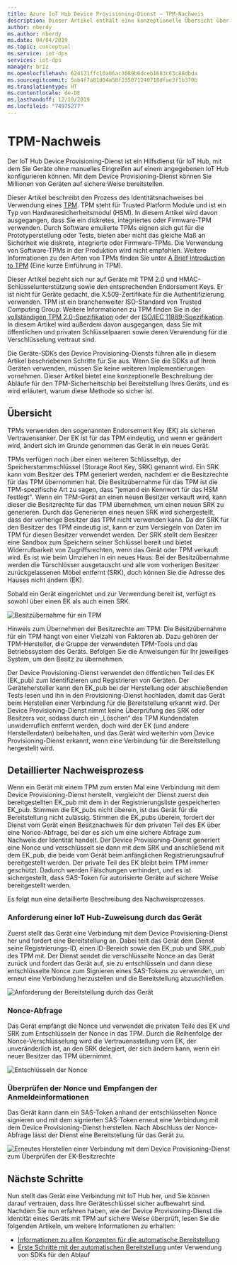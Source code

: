 ```yaml
---
title: Azure IoT Hub Device Provisioning-Dienst – TPM-Nachweis
description: Dieser Artikel enthält eine konzeptionelle Übersicht über den TPM-Nachweisfluss mithilfe des IoT Hub Device Provisioning-Diensts (Device Provisioning Service, DPS).
author: nberdy
ms.author: nberdy
ms.date: 04/04/2019
ms.topic: conceptual
ms.service: iot-dps
services: iot-dps
manager: briz
ms.openlocfilehash: 624171ffc10a06ac3089b6dceb1683c63c88dbda
ms.sourcegitcommit: 5ab4f7a81d04a58f235071240718dfae3f1b370b
ms.translationtype: HT
ms.contentlocale: de-DE
ms.lasthandoff: 12/10/2019
ms.locfileid: "74975277"
---
```

# <a name="tpm-attestation"></a>TPM-Nachweis

Der IoT Hub Device Provisioning-Dienst ist ein Hilfsdienst für IoT Hub, mit dem Sie Geräte ohne manuelles Eingreifen auf einem angegebenen IoT Hub konfigurieren können. Mit dem Device Provisioning-Dienst können Sie Millionen von Geräten auf sichere Weise bereitstellen.

Dieser Artikel beschreibt den Prozess des Identitätsnachweises bei Verwendung eines [TPM](./concepts-device.md). TPM steht für Trusted Platform Module und ist ein Typ von Hardwaresicherheitsmodul (HSM). In diesem Artikel wird davon ausgegangen, dass Sie ein diskretes, integriertes oder Firmware-TPM verwenden. Durch Software emulierte TPMs eignen sich gut für die Prototyperstellung oder Tests, bieten aber nicht das gleiche Maß an Sicherheit wie diskrete, integrierte oder Firmware-TPMs. Die Verwendung von Software-TPMs in der Produktion wird nicht empfohlen. Weitere Informationen zu den Arten von TPMs finden Sie unter [A Brief Introduction to TPM](https://trustedcomputinggroup.org/wp-content/uploads/TPM-2.0-A-Brief-Introduction.pdf) (Eine kurze Einführung in TPM).

Dieser Artikel bezieht sich nur auf Geräte mit TPM 2.0 und HMAC-Schlüsselunterstützung sowie den entsprechenden Endorsement Keys. Er ist nicht für Geräte gedacht, die X.509-Zertifikate für die Authentifizierung verwenden. TPM ist ein branchenweiter ISO-Standard von Trusted Computing Group. Weitere Informationen zu TPM finden Sie in der [vollständigen TPM 2.0-Spezifikation](https://trustedcomputinggroup.org/tpm-library-specification/) oder der [ISO/IEC 11889-Spezifikation](https://www.iso.org/standard/66510.html). In diesem Artikel wird außerdem davon ausgegangen, dass Sie mit öffentlichen und privaten Schlüsselpaaren sowie deren Verwendung für die Verschlüsselung vertraut sind.

Die Geräte-SDKs des Device Provisioning-Diensts führen alle in diesem Artikel beschriebenen Schritte für Sie aus. Wenn Sie die SDKs auf Ihren Geräten verwenden, müssen Sie keine weiteren Implementierungen vornehmen. Dieser Artikel bietet eine konzeptionelle Beschreibung der Abläufe für den TPM-Sicherheitschip bei Bereitstellung Ihres Geräts, und es wird erläutert, warum diese Methode so sicher ist.

## <a name="overview"></a>Übersicht

TPMs verwenden den sogenannten Endorsement Key (EK) als sicheren Vertrauensanker. Der EK ist für das TPM eindeutig, und wenn er geändert wird, ändert sich im Grunde genommen das Gerät in ein neues Gerät.

TPMs verfügen noch über einen weiteren Schlüsseltyp, der Speicherstammschlüssel (Storage Root Key, SRK) genannt wird. Ein SRK kann vom Besitzer des TPM generiert werden, nachdem er die Besitzrechte für das TPM übernommen hat. Die Besitzübernahme für das TPM ist die TPM-spezifische Art zu sagen, dass "jemand ein Kennwort für das HSM festlegt". Wenn ein TPM-Gerät an einen neuen Besitzer verkauft wird, kann dieser die Besitzrechte für das TPM übernehmen, um einen neuen SRK zu generieren. Durch das Generieren eines neuen SRK wird sichergestellt, dass der vorherige Besitzer das TPM nicht verwenden kann. Da der SRK für den Besitzer des TPM eindeutig ist, kann er zum Versiegeln von Daten im TPM für diesen Besitzer verwendet werden. Der SRK stellt dem Besitzer eine Sandbox zum Speichern seiner Schlüssel bereit und bietet Widerrufbarkeit von Zugriffsrechten, wenn das Gerät oder TPM verkauft wird. Es ist wie beim Umziehen in ein neues Haus: Bei der Besitzübernahme werden die Türschlösser ausgetauscht und alle vom vorherigen Besitzer zurückgelassenen Möbel entfernt (SRK), doch können Sie die Adresse des Hauses nicht ändern (EK).

Sobald ein Gerät eingerichtet und zur Verwendung bereit ist, verfügt es sowohl über einen EK als auch einen SRK.

![Besitzübernahme für ein TPM](./media/concepts-tpm-attestation/tpm-ownership.png)

Hinweis zum Übernehmen der Besitzrechte am TPM: Die Besitzübernahme für ein TPM hängt von einer Vielzahl von Faktoren ab. Dazu gehören der TPM-Hersteller, die Gruppe der verwendeten TPM-Tools und das Betriebssystem des Geräts. Befolgen Sie die Anweisungen für Ihr jeweiliges System, um den Besitz zu übernehmen.

Der Device Provisioning-Dienst verwendet den öffentlichen Teil des EK (EK_pub) zum Identifizieren und Registrieren von Geräten. Der Gerätehersteller kann den EK_pub bei der Herstellung oder abschließenden Tests lesen und ihn in den Provisioning-Dienst hochladen, damit das Gerät beim Herstellen einer Verbindung für die Bereitstellung erkannt wird. Der Device Provisioning-Dienst nimmt keine Überprüfung des SRK oder Besitzers vor, sodass durch ein „Löschen“ des TPM Kundendaten unwiderruflich entfernt werden, doch wird der EK (und andere Herstellerdaten) beibehalten, und das Gerät wird weiterhin vom Device Provisioning-Dienst erkannt, wenn eine Verbindung für die Bereitstellung hergestellt wird.

## <a name="detailed-attestation-process"></a>Detaillierter Nachweisprozess

Wenn ein Gerät mit einem TPM zum ersten Mal eine Verbindung mit dem Device Provisioning-Dienst herstellt, vergleicht der Dienst zuerst den bereitgestellten EK_pub mit dem in der Registrierungsliste gespeicherten EK_pub. Stimmen die EK_pubs nicht überein, ist das Gerät für die Bereitstellung nicht zulässig. Stimmen die EK_pubs überein, fordert der Dienst vom Gerät einen Besitznachweis für den privaten Teil des EK über eine Nonce-Abfrage, bei der es sich um eine sichere Abfrage zum Nachweis der Identität handelt. Der Device Provisioning-Dienst generiert eine Nonce und verschlüsselt sie dann mit dem SRK und anschließend mit dem EK_pub, die beide vom Gerät beim anfänglichen Registrierungsaufruf bereitgestellt werden. Der private Teil des EK bleibt beim TPM immer geschützt. Dadurch werden Fälschungen verhindert, und es ist sichergestellt, dass SAS-Token für autorisierte Geräte auf sichere Weise bereitgestellt werden.

Es folgt nun eine detaillierte Beschreibung des Nachweisprozesses.

### <a name="device-requests-an-iot-hub-assignment"></a>Anforderung einer IoT Hub-Zuweisung durch das Gerät

Zuerst stellt das Gerät eine Verbindung mit dem Device Provisioning-Dienst her und fordert eine Bereitstellung an. Dabei teilt das Gerät dem Dienst seine Registrierungs-ID, einen ID-Bereich sowie den EK_pub und SRK_pub des TPM mit. Der Dienst sendet die verschlüsselte Nonce an das Gerät zurück und fordert das Gerät auf, sie zu entschlüsseln und dann diese entschlüsselte Nonce zum Signieren eines SAS-Tokens zu verwenden, um erneut eine Verbindung herzustellen und die Bereitstellung abzuschließen.

![Anforderung der Bereitstellung durch das Gerät](./media/concepts-tpm-attestation/step-one-request-provisioning.png)

### <a name="nonce-challenge"></a>Nonce-Abfrage

Das Gerät empfängt die Nonce und verwendet die privaten Teile des EK und SRK zum Entschlüsseln der Nonce in das TPM. Durch die Reihenfolge der Nonce-Verschlüsselung wird die Vertrauensstellung vom EK, der unveränderlich ist, an den SRK delegiert, der sich ändern kann, wenn ein neuer Besitzer das TPM übernimmt.

![Entschlüsseln der Nonce](./media/concepts-tpm-attestation/step-two-nonce.png)

### <a name="validate-the-nonce-and-receive-credentials"></a>Überprüfen der Nonce und Empfangen der Anmeldeinformationen

Das Gerät kann dann ein SAS-Token anhand der entschlüsselten Nonce signieren und mit dem signierten SAS-Token erneut eine Verbindung mit dem Device Provisioning-Dienst herstellen. Nach Abschluss der Nonce-Abfrage lässt der Dienst eine Bereitstellung für das Gerät zu.

![Erneutes Herstellen einer Verbindung mit dem Device Provisioning-Dienst zum Überprüfen der EK-Besitzrechte](./media/concepts-tpm-attestation/step-three-validation.png)

## <a name="next-steps"></a>Nächste Schritte

Nun stellt das Gerät eine Verbindung mit IoT Hub her, und Sie können darauf vertrauen, dass Ihre Geräteschlüssel sicher aufbewahrt sind. Nachdem Sie nun erfahren haben, wie der Device Provisioning-Dienst die Identität eines Geräts mit TPM auf sichere Weise überprüft, lesen Sie die folgenden Artikeln, um weitere Informationen zu erhalten:

* [Informationen zu allen Konzepten für die automatische Bereitstellung](./concepts-auto-provisioning.md)
* [Erste Schritte mit der automatischen Bereitstellung](./quick-setup-auto-provision.md) unter Verwendung von SDKs für den Ablauf
